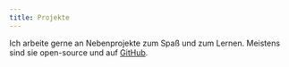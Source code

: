 ```yaml
---
title: Projekte
---
```


Ich arbeite gerne an Nebenprojekte zum Spaß und zum Lernen. Meistens sind sie open-source und auf [GitHub](https://github.com/matt-snider). 

